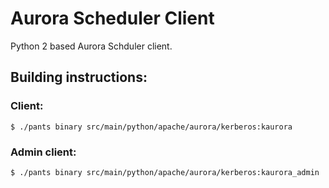 # Aurora Scheduler Client

Python 2 based Aurora Schduler client.

## Building instructions:

### Client:

`$ ./pants binary src/main/python/apache/aurora/kerberos:kaurora`

### Admin client:

`$ ./pants binary src/main/python/apache/aurora/kerberos:kaurora_admin`

